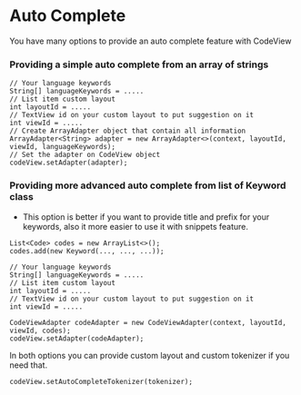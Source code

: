 # Auto Complete

You have many options to provide an auto complete feature with CodeView

### Providing a simple auto complete from an array of strings

```
// Your language keywords
String[] languageKeywords = .....
// List item custom layout 
int layoutId = .....
// TextView id on your custom layout to put suggestion on it
int viewId = .....
// Create ArrayAdapter object that contain all information
ArrayAdapter<String> adapter = new ArrayAdapter<>(context, layoutId, viewId, languageKeywords);
// Set the adapter on CodeView object
codeView.setAdapter(adapter);
```

### Providing more advanced auto complete from list of Keyword class

- This option is better if you want to provide title and prefix for your keywords,
also it more easier to use it with snippets feature.

```
List<Code> codes = new ArrayList<>();
codes.add(new Keyword(..., ..., ...));

// Your language keywords
String[] languageKeywords = .....
// List item custom layout
int layoutId = .....
// TextView id on your custom layout to put suggestion on it
int viewId = .....

CodeViewAdapter codeAdapter = new CodeViewAdapter(context, layoutId, viewId, codes);
codeView.setAdapter(codeAdapter);
```

In both options you can provide custom layout and custom tokenizer if you need that.

    
```
codeView.setAutoCompleteTokenizer(tokenizer);
```